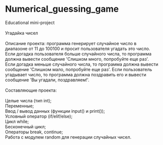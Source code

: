 # Numerical_guessing_game<br>
Educational mini-project<br><br>
Угадайка чисел<br><br>
Описание проекта: программа генерирует случайное число в диапазоне от 11 до 100100 и просит пользователя угадать это число. Если догадка пользователя больше случайного числа, то программа должна вывести сообщение 'Слишком много, попробуйте еще раз'. Если догадка меньше случайного числа, то программа должна вывести сообщение 'Слишком мало, попробуйте еще раз'. Если пользователь угадывает число, то программа должна поздравить его и вывести сообщение 'Вы угадали, поздравляем!'.
<br><br>
Составляющие проекта:
<br><br>
Целые числа (тип int);<br>
Переменные;<br>
Ввод / вывод данных (функции input() и print());<br>
Условный оператор (if/elif/else);<br>
Цикл while;<br>
Бесконечный цикл;<br>
Операторы break, continue;<br>
Работа с модулем random для генерации случайных чисел.<br>

